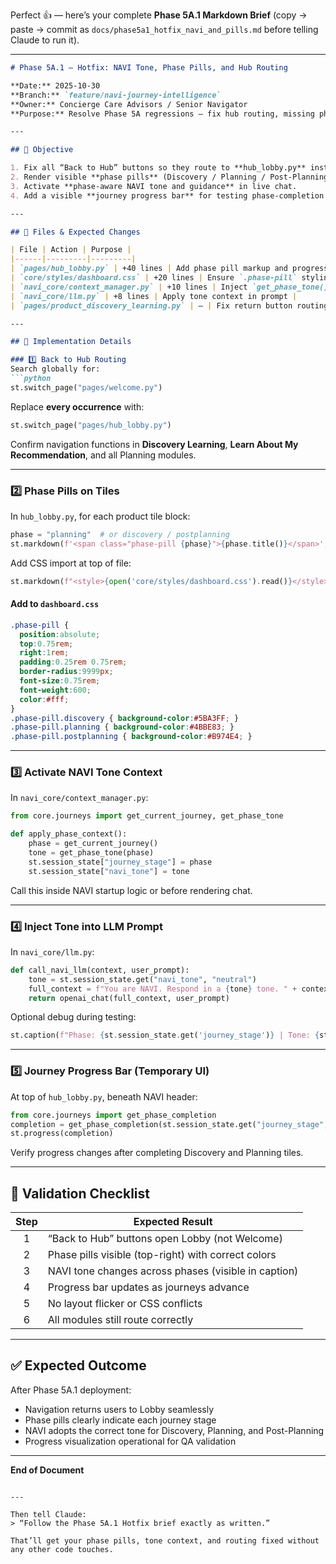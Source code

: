 Perfect 👍 — here’s your complete **Phase 5A.1 Markdown Brief** (copy → paste → commit as
`docs/phase5a1_hotfix_navi_and_pills.md` before telling Claude to run it).

---

````markdown
# Phase 5A.1 — Hotfix: NAVI Tone, Phase Pills, and Hub Routing

**Date:** 2025-10-30  
**Branch:** `feature/navi-journey-intelligence`  
**Owner:** Concierge Care Advisors / Senior Navigator  
**Purpose:** Resolve Phase 5A regressions — fix hub routing, missing phase pills, and inactive NAVI tone context.

---

## 🎯 Objective

1. Fix all “Back to Hub” buttons so they route to **hub_lobby.py** instead of **welcome.py**.  
2. Render visible **phase pills** (Discovery / Planning / Post-Planning) on product tiles.  
3. Activate **phase-aware NAVI tone and guidance** in live chat.  
4. Add a visible **journey progress bar** for testing phase-completion logic.

---

## 🧩 Files & Expected Changes

| File | Action | Purpose |
|------|---------|---------|
| `pages/hub_lobby.py` | +40 lines | Add phase pill markup and progress bar |
| `core/styles/dashboard.css` | +20 lines | Ensure `.phase-pill` styling |
| `navi_core/context_manager.py` | +10 lines | Inject `get_phase_tone()` into session |
| `navi_core/llm.py` | +8 lines | Apply tone context in prompt |
| `pages/product_discovery_learning.py` | – | Fix return button routing to Lobby |

---

## 🧱 Implementation Details

### 1️⃣ Back to Hub Routing
Search globally for:
```python
st.switch_page("pages/welcome.py")
````

Replace **every occurrence** with:

```python
st.switch_page("pages/hub_lobby.py")
```

Confirm navigation functions in **Discovery Learning**, **Learn About My Recommendation**, and all Planning modules.

---

### 2️⃣ Phase Pills on Tiles

In `hub_lobby.py`, for each product tile block:

```python
phase = "planning"  # or discovery / postplanning
st.markdown(f'<span class="phase-pill {phase}">{phase.title()}</span>', unsafe_allow_html=True)
```

Add CSS import at top of file:

```python
st.markdown(f"<style>{open('core/styles/dashboard.css').read()}</style>", unsafe_allow_html=True)
```

#### Add to `dashboard.css`

```css
.phase-pill {
  position:absolute;
  top:0.75rem;
  right:1rem;
  padding:0.25rem 0.75rem;
  border-radius:9999px;
  font-size:0.75rem;
  font-weight:600;
  color:#fff;
}
.phase-pill.discovery { background-color:#5BA3FF; }
.phase-pill.planning { background-color:#4BBE83; }
.phase-pill.postplanning { background-color:#B974E4; }
```

---

### 3️⃣ Activate NAVI Tone Context

In `navi_core/context_manager.py`:

```python
from core.journeys import get_current_journey, get_phase_tone

def apply_phase_context():
    phase = get_current_journey()
    tone = get_phase_tone(phase)
    st.session_state["journey_stage"] = phase
    st.session_state["navi_tone"] = tone
```

Call this inside NAVI startup logic or before rendering chat.

---

### 4️⃣ Inject Tone into LLM Prompt

In `navi_core/llm.py`:

```python
def call_navi_llm(context, user_prompt):
    tone = st.session_state.get("navi_tone", "neutral")
    full_context = f"You are NAVI. Respond in a {tone} tone. " + context
    return openai_chat(full_context, user_prompt)
```

Optional debug during testing:

```python
st.caption(f"Phase: {st.session_state.get('journey_stage')} | Tone: {st.session_state.get('navi_tone')}")
```

---

### 5️⃣ Journey Progress Bar (Temporary UI)

At top of `hub_lobby.py`, beneath NAVI header:

```python
from core.journeys import get_phase_completion
completion = get_phase_completion(st.session_state.get("journey_stage", "discovery"))
st.progress(completion)
```

Verify progress changes after completing Discovery and Planning tiles.

---

## 🧪 Validation Checklist

| Step | Expected Result                                      |
| :--: | ---------------------------------------------------- |
|   1  | “Back to Hub” buttons open Lobby (not Welcome)       |
|   2  | Phase pills visible (top-right) with correct colors  |
|   3  | NAVI tone changes across phases (visible in caption) |
|   4  | Progress bar updates as journeys advance             |
|   5  | No layout flicker or CSS conflicts                   |
|   6  | All modules still route correctly                    |

---

## ✅ Expected Outcome

After Phase 5A.1 deployment:

* Navigation returns users to Lobby seamlessly
* Phase pills clearly indicate each journey stage
* NAVI adopts the correct tone for Discovery, Planning, and Post-Planning
* Progress visualization operational for QA validation

---

**End of Document**

```

---

Then tell Claude:  
> “Follow the Phase 5A.1 Hotfix brief exactly as written.”  

That’ll get your phase pills, tone context, and routing fixed without any other code touches.
```
